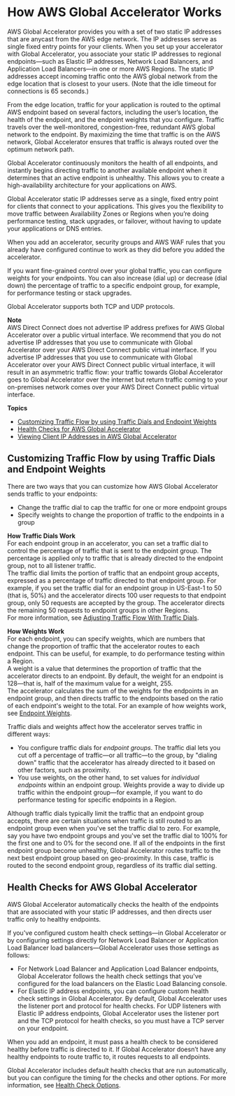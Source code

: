 # How AWS Global Accelerator Works<a name="introduction-how-it-works"></a>

AWS Global Accelerator provides you with a set of two static IP addresses that are anycast from the AWS edge network\. The IP addresses serve as single fixed entry points for your clients\. When you set up your accelerator with Global Accelerator, you associate your static IP addresses to regional endpoints—such as Elastic IP addresses, Network Load Balancers, and Application Load Balancers—in one or more AWS Regions\. The static IP addresses accept incoming traffic onto the AWS global network from the edge location that is closest to your users\. \(Note that the idle timeout for connections is 65 seconds\.\)

From the edge location, traffic for your application is routed to the optimal AWS endpoint based on several factors, including the user’s location, the health of the endpoint, and the endpoint weights that you configure\. Traffic travels over the well\-monitored, congestion\-free, redundant AWS global network to the endpoint\. By maximizing the time that traffic is on the AWS network, Global Accelerator ensures that traffic is always routed over the optimum network path\. 

Global Accelerator continuously monitors the health of all endpoints, and instantly begins directing traffic to another available endpoint when it determines that an active endpoint is unhealthy\. This allows you to create a high\-availability architecture for your applications on AWS\.

Global Accelerator static IP addresses serve as a single, fixed entry point for clients that connect to your applications\. This gives you the flexibility to move traffic between Availability Zones or Regions when you’re doing performance testing, stack upgrades, or failover, without having to update your applications or DNS entries\. 

When you add an accelerator, security groups and AWS WAF rules that you already have configured continue to work as they did before you added the accelerator\.

If you want fine\-grained control over your global traffic, you can configure weights for your endpoints\. You can also increase \(dial up\) or decrease \(dial down\) the percentage of traffic to a specific endpoint group, for example, for performance testing or stack upgrades\. 

Global Accelerator supports both TCP and UDP protocols\.

**Note**  
AWS Direct Connect does not advertise IP address prefixes for AWS Global Accelerator over a public virtual interface\. We recommend that you do not advertise IP addresses that you use to communicate with Global Accelerator over your AWS Direct Connect public virtual interface\. If you advertise IP addresses that you use to communicate with Global Accelerator over your AWS Direct Connect public virtual interface, it will result in an asymmetric traffic flow: your traffic towards Global Accelerator goes to Global Accelerator over the internet but return traffic coming to your on\-premises network comes over your AWS Direct Connect public virtual interface\.

**Topics**
+ [Customizing Traffic Flow by using Traffic Dials and Endpoint Weights](#introduction-traffic-dials-weights)
+ [Health Checks for AWS Global Accelerator](#about-endpoint-groups-automatic-health-checks)
+ [Viewing Client IP Addresses in AWS Global Accelerator](introduction-how-it-works-client-ip.md)

## Customizing Traffic Flow by using Traffic Dials and Endpoint Weights<a name="introduction-traffic-dials-weights"></a>

There are two ways that you can customize how AWS Global Accelerator sends traffic to your endpoints:
+ Change the traffic dial to cap the traffic for one or more endpoint groups
+ Specify weights to change the proportion of traffic to the endpoints in a group

**How Traffic Dials Work**  
For each endpoint group in an accelerator, you can set a traffic dial to control the percentage of traffic that is sent to the endpoint group\. The percentage is applied only to traffic that is already directed to the endpoint group, not to all listener traffic\.   
The traffic dial limits the portion of traffic that an endpoint group accepts, expressed as a percentage of traffic directed to that endpoint group\. For example, if you set the traffic dial for an endpoint group in US\-East\-1 to 50 \(that is, 50%\) and the accelerator directs 100 user requests to that endpoint group, only 50 requests are accepted by the group\. The accelerator directs the remaining 50 requests to endpoint groups in other Regions\.  
For more information, see [Adjusting Traffic Flow With Traffic Dials](about-endpoint-groups-traffic-dial.md)\. 

**How Weights Work**  
For each endpoint, you can specify weights, which are numbers that change the proportion of traffic that the accelerator routes to each endpoint\. This can be useful, for example, to do performance testing within a Region\.  
A weight is a value that determines the proportion of traffic that the accelerator directs to an endpoint\. By default, the weight for an endpoint is 128—that is, half of the maximum value for a weight, 255\.  
The accelerator calculates the sum of the weights for the endpoints in an endpoint group, and then directs traffic to the endpoints based on the ratio of each endpoint's weight to the total\. For an example of how weights work, see [Endpoint Weights](about-endpoints-endpoint-weights.md)\.

Traffic dials and weights affect how the accelerator serves traffic in different ways: 
+ You configure traffic dials for *endpoint groups*\. The traffic dial lets you cut off a percentage of traffic—or all traffic—to the group, by "dialing down" traffic that the accelerator has already directed to it based on other factors, such as proximity\.
+ You use weights, on the other hand, to set values for *individual endpoints* within an endpoint group\. Weights provide a way to divide up traffic within the endpoint group—for example, if you want to do performance testing for specific endpoints in a Region\.

Although traffic dials typically limit the traffic that an endpoint group accepts, there are certain situations when traffic is still routed to an endpoint group even when you've set the traffic dial to zero\. For example, say you have two endpoint groups and you've set the traffic dial to 100% for the first one and to 0% for the second one\. If all of the endpoints in the first endpoint group become unhealthy, Global Accelerator routes traffic to the next best endpoint group based on geo\-proximity\. In this case, traffic is routed to the second endpoint group, regardless of its traffic dial setting\.

## Health Checks for AWS Global Accelerator<a name="about-endpoint-groups-automatic-health-checks"></a>

AWS Global Accelerator automatically checks the health of the endpoints that are associated with your static IP addresses, and then directs user traffic only to healthy endpoints\.

If you've configured custom health check settings—in Global Accelerator or by configuring settings directly for Network Load Balancer or Application Load Balancer load balancers—Global Accelerator uses those settings as follows:
+ For Network Load Balancer and Application Load Balancer endpoints, Global Accelerator follows the health check settings that you've configured for the load balancers on the Elastic Load Balancing console\.
+ For Elastic IP address endpoints, you can configure custom health check settings in Global Accelerator\. By default, Global Accelerator uses the listener port and protocol for health checks\. For UDP listeners with Elastic IP address endpoints, Global Accelerator uses the listener port and the TCP protocol for health checks, so you must have a TCP server on your endpoint\. 

When you add an endpoint, it must pass a health check to be considered healthy before traffic is directed to it\. If Global Accelerator doesn’t have any healthy endpoints to route traffic to, it routes requests to all endpoints\. 

Global Accelerator includes default health checks that are run automatically, but you can configure the timing for the checks and other options\. For more information, see [Health Check Options](about-endpoint-groups-health-check-options.md)\.